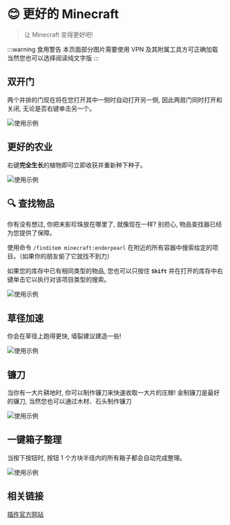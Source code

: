 # 😊 更好的 Minecraft
> 让 Minecraft 变得更好吧!

:::warning 食用警告
本页面部分图片需要使用 VPN 及其附属工具方可正确加载
当然您也可以选择阅读纯文字版
:::

## 双开门

两个并排的门现在将在您打开其中一侧时自动打开另一侧, 因此两扇门同时打开和关闭, 无论是否右键单击另一个。

![使用示例](https://oddlama.github.io/vane/assets/gifs/double-doors.gif)

## 更好的农业

右键**完全生长**的植物即可立即收获并重新种下种子。

![使用示例](https://oddlama.github.io/vane/assets/gifs/better-harvesting.gif)

## 🔍 查找物品

你有没有想过, 你把末影珍珠放在哪里了, 就像现在一样? 别担心, 物品查找器已经为您提供了保障。

使用命令 `/finditem minecraft:enderpearl` 在附近的所有容器中搜索给定的项目。（如果你的朋友偷了它就找不到力）

如果您的库存中已有相同类型的物品, 您也可以只按住 **`Shift`** 并在打开的库存中右键单击它以执行对该项目类型的搜索。

![使用示例](https://oddlama.github.io/vane/assets/gifs/find_item.gif)

## 草径加速

你会在草径上跑得更快, 墙裂建议建造一些!

![使用示例](https://oddlama.github.io/vane/assets/gifs/grass-paths.gif)

## 镰刀

当你有一大片耕地时, 你可以制作镰刀来快速收取一大片的庄稼! 金制镰刀是最好的镰刀, 当然您也可以通过木材、石头制作镰刀

![使用示例](https://oddlama.github.io/vane/assets/gifs/sickle.gif)

## 一键箱子整理

当按下按钮时, 按钮 1 个方块半径内的所有箱子都会自动完成整理。

![使用示例](https://oddlama.github.io/vane/assets/gifs/chest-sorting.gif)

## 相关链接

[插件官方网站](https://oddlama.github.io/vane/)
